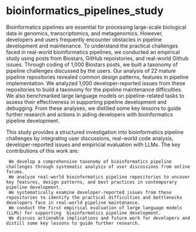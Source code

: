 # bioinformatics_pipelines_study

Bioinformatics pipelines are essential for processing large-scale biological data in genomics, transcriptomics, and metagenomics. However, developers and users frequently encounter obstacles in pipeline development and maintenance. To understand the practical challenges faced in real-world bioinformatics pipelines, we conducted an empirical study using posts from Biostars, GitHub repoistories, and real-world Github issues.
Through coding of 1,000 Biostars posts, we built a taxonomy of pipeline challenges discussed by the users. 
Our analysis of 22 mature pipeline repositories revealed common design patterns, features in pipeline implementation.
We  analyzed 1,000 developer-reported issues
from these repositories to build a taxonomy for the pipeline maintenance difficulties.
We also benchmarked large language models on pipeline-related tasks to assess their effectiveness in supporting pipeline development and debugging. 
From these analyses, we distilled some key lessons to guide further research and actions in aiding developers with bioinformatics pipeline development.

This study provides a structured investigation into bioinformatics pipeline challenges by integrating user discussions, real-world code analysis,  developer-reported issues and empiricial evaluation with LLMs. The key contributions of this work are:

     We develop a comprehensive taxonomy of bioinformatics pipeline challenges through systematic analysis of user discussions from online forums.
     We analyze real-world bioinformatics pipeline repositories to uncover key features, design patterns, and best practices in contemporary pipeline development.
     We systematically examine developer-reported issues from these repositories to identify the practical difficulties and bottlenecks developers face in real-world pipeline maintenance.
     We conduct the first empirical evaluation of large language models (LLMs) for supporting  bioinformatics pipeline development.
     We discuss actionable implications and future work for developers and distill some key lessons to guide further research.
